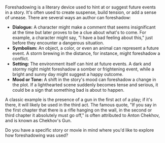 Foreshadowing is a literary device used to hint at or suggest future events in a story. It's often used to create suspense, build tension, or add a sense of unease. There are several ways an author can foreshadow:

* **Dialogue:** A character might make a comment that seems insignificant at the time but later proves to be a clue about what's to come. For example, a character might say, "I have a bad feeling about this," just before they encounter a dangerous situation.
* **Symbolism:** An object, a color, or even an animal can represent a future event. A storm brewing in the distance, for instance, might foreshadow a conflict.
* **Setting:** The environment itself can hint at future events. A dark and stormy night might foreshadow a somber or frightening event, while a bright and sunny day might suggest a happy outcome.
* **Mood or Tone:** A shift in the story's mood can foreshadow a change in the plot. If a lighthearted scene suddenly becomes tense and serious, it could be a sign that something bad is about to happen.

A classic example is the presence of a gun in the first act of a play; if it's there, it will likely be used in the third act. The famous quote, "If you say in the first chapter that there is a rifle hanging on the wall, in the second or third chapter it absolutely must go off," is often attributed to Anton Chekhov, and is known as Chekhov's Gun.

Do you have a specific story or movie in mind where you'd like to explore how foreshadowing was used?